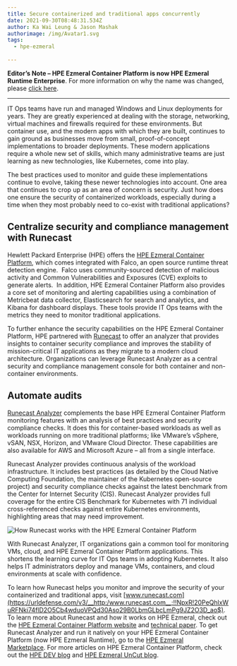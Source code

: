 ```yaml
---
title: Secure containerized and traditional apps concurrently
date: 2021-09-30T08:48:31.534Z
author: Ka Wai Leung & Jason Mashak
authorimage: /img/Avatar1.svg
tags:
  - hpe-ezmeral
  
---
```

**Editor’s Note – HPE Ezmeral Container Platform is now HPE Ezmeral Runtime Enterprise**. For more information on why the name was changed, please [click here](https://community.hpe.com/t5/HPE-Ezmeral-Uncut/HPE-Ezmeral-Container-Platform-is-now-HPE-Ezmeral-Runtime/ba-p/7151720#.YW7nOxrMKM8).
 
- - -

IT Ops teams have run and managed Windows and Linux deployments for years. They are greatly experienced at dealing with the storage, networking, virtual machines and firewalls required for these environments. But container use, and the modern apps with which they are built, continues to gain ground as businesses move from small, proof-of-concept implementations to broader deployments. These modern applications require a whole new set of skills, which many administrative teams are just learning as new technologies, like Kubernetes, come into play.

The best practices used to monitor and guide these implementations continue to evolve, taking these newer technologies into account. One area that continues to crop up as an area of concern is security. Just how does one ensure the security of containerized workloads, especially during a time when they most probably need to co-exist with traditional applications?

## **Centralize security and compliance management with Runecast**

Hewlett Packard Enterprise (HPE) offers the [HPE Ezmeral Container Platform](https://www.hpe.com/us/en/solutions/container-platform.html), which comes integrated with Falco, an open source runtime threat detection engine.  Falco uses community-sourced detection of malicious activity and Common Vulnerabilities and Exposures (CVE) exploits to generate alerts.  In addition, HPE Ezmeral Container Platform also provides a core set of monitoring and alerting capabilities using a combination of Metricbeat data collector, Elasticsearch for search and analytics, and Kibana for dashboard displays. These tools provide IT Ops teams with the metrics they need to monitor traditional applications.

To further enhance the security capabilities on the HPE Ezmeral Container Platform, HPE partnered with [Runecast](https://www.runecast.com/) to offer an analyzer that provides insights to container security compliance and improves the stability of mission-critical IT applications as they migrate to a modern cloud architecture. Organizations can leverage Runecast Analyzer as a central security and compliance management console for both container and non-container environments.

## **Automate audits**

[Runecast Analyzer](https://www.runecast.com/how-does-runecast-analyzer-work) complements the base HPE Ezmeral Container Platform monitoring features with an analysis of best practices and security compliance checks. It does this for container-based workloads as well as workloads running on more traditional platforms; like VMware’s vSphere, vSAN, NSX, Horizon, and VMware Cloud Director. These capabilities are also available for AWS and Microsoft Azure – all from a single interface.

Runecast Analyzer provides continuous analysis of the workload infrastructure. It includes best practices (as detailed by the Cloud Native Computing Foundation, the maintainer of the Kubernetes open-source project) and security compliance checks against the latest benchmark from the Center for Internet Security (CIS). Runecast Analyzer provides full coverage for the entire CIS Benchmark for Kubernetes with 71 individual cross-referenced checks against entire Kubernetes environments, highlighting areas that may need improvement.

![How Runecast works with the HPE Ezmeral Container Platform](/img/runecast.png "How Runecast works with the HPE Ezmeral Container Platform")

With Runecast Analyzer, IT organizations gain a common tool for monitoring VMs, cloud, and HPE Ezmeral Container Platform applications. This shortens the learning curve for IT Ops teams in adopting Kubernetes. It also helps IT administrators deploy and manage VMs, containers, and cloud environments at scale with confidence.

To learn how Runecast helps you monitor and improve the security of your containerized and traditional apps, visit [www.runecast.com](https://urldefense.com/v3/__http:/www.runecast.com__;!!NpxR!20PeQhlxWuRFNki74flD2O5Cb4wduoVPQd30Aso29B0LbmGLbcLmPg9JZ2O3D_ao$). To learn more about Runecast and how it works on HPE Ezmeral, check out the [HPE Ezmeral Container Platform website](https://www.hpe.com/us/en/solutions/container-platform.html) and [technical paper](https://psnow.ext.hpe.com/doc/a50003809enw). To get Runecast Analyzer and run it natively on your HPE Ezmeral Container Platform (now HPE Ezmeral Runtime), go to the [HPE Ezmeral Marketplace](https://www.hpe.com/us/en/software/marketplace.html). For more articles on HPE Ezmeral Container Platform, check out the [HPE DEV blog](https://developer.hpe.com/blog) and [HPE Ezmeral UnCut blog](https://community.hpe.com/t5/HPE-Ezmeral-Uncut/bg-p/software/label-name/containers%20and%20devops#.YVNc4LhKg2w).
